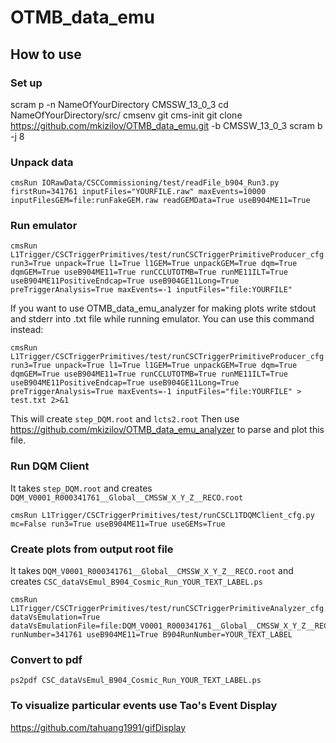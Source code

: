 # OTMB_data_emu

## How to use
### Set up
scram p -n NameOfYourDirectory CMSSW_13_0_3
cd NameOfYourDirectory/src/
cmsenv
git cms-init
git clone https://github.com/mkizilov/OTMB_data_emu.git -b CMSSW_13_0_3
scram b -j 8

### Unpack data
```shell
cmsRun IORawData/CSCCommissioning/test/readFile_b904_Run3.py firstRun=341761 inputFiles="YOURFILE.raw" maxEvents=10000 inputFilesGEM=file:runFakeGEM.raw readGEMData=True useB904ME11=True
```
### Run emulator
```shell
cmsRun L1Trigger/CSCTriggerPrimitives/test/runCSCTriggerPrimitiveProducer_cfg.py run3=True unpack=True l1=True l1GEM=True unpackGEM=True dqm=True dqmGEM=True useB904ME11=True runCCLUTOTMB=True runME11ILT=True useB904ME11PositiveEndcap=True useB904GE11Long=True preTriggerAnalysis=True maxEvents=-1 inputFiles="file:YOURFILE"
```
If you want to use OTMB_data_emu_analyzer for making plots write stdout and stderr into .txt file while running emulator. You can use this command instead:
```shell
cmsRun L1Trigger/CSCTriggerPrimitives/test/runCSCTriggerPrimitiveProducer_cfg.py run3=True unpack=True l1=True l1GEM=True unpackGEM=True dqm=True dqmGEM=True useB904ME11=True runCCLUTOTMB=True runME11ILT=True useB904ME11PositiveEndcap=True useB904GE11Long=True preTriggerAnalysis=True maxEvents=-1 inputFiles="file:YOURFILE" > test.txt 2>&1
```
This will create `step_DQM.root` and `lcts2.root`
Then use https://github.com/mkizilov/OTMB_data_emu_analyzer to parse and plot this file.
### Run DQM Client
It takes `step_DQM.root` and creates `DQM_V0001_R000341761__Global__CMSSW_X_Y_Z__RECO.root`
```shell
cmsRun L1Trigger/CSCTriggerPrimitives/test/runCSCL1TDQMClient_cfg.py mc=False run3=True useB904ME11=True useGEMs=True
```
### Create plots from output root file
It takes `DQM_V0001_R000341761__Global__CMSSW_X_Y_Z__RECO.root` and creates `CSC_dataVsEmul_B904_Cosmic_Run_YOUR_TEXT_LABEL.ps`
```shell
cmsRun L1Trigger/CSCTriggerPrimitives/test/runCSCTriggerPrimitiveAnalyzer_cfg.py dataVsEmulation=True dataVsEmulationFile=file:DQM_V0001_R000341761__Global__CMSSW_X_Y_Z__RECO.root runNumber=341761 useB904ME11=True B904RunNumber=YOUR_TEXT_LABEL
```

### Convert to pdf
```shell
ps2pdf CSC_dataVsEmul_B904_Cosmic_Run_YOUR_TEXT_LABEL.ps
```

### To visualize particular events use Tao's Event Display
https://github.com/tahuang1991/gifDisplay


